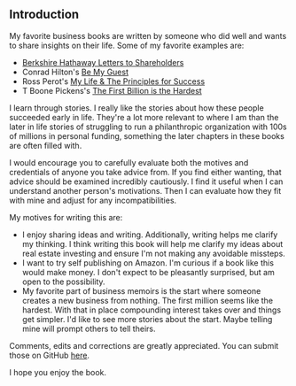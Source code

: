 ## Introduction

My favorite business books are written by someone who did well and wants to share insights on their life. Some of my favorite examples are:

* [Berkshire Hathaway Letters to Shareholders](https://www.amazon.com/Berkshire-Hathaway-Letters-Shareholders-Buffett/dp/0615975070)
* Conrad Hilton's [Be My Guest](https://www.amazon.com/Be-My-Guest-Conrad-Hilton/dp/0130715980)
* Ross Perot's [My Life & The Principles for Success](https://www.amazon.com/Life-Principles-Success-Ross-Perot/dp/1565302370)
* T Boone Pickens's [The First Billion is the Hardest](https://www.amazon.com/First-Billion-Hardest-Reflections-Comebacks/dp/0307396010)

I learn through stories.  I really like the stories about how these people succeeded early in life.  They're a lot more relevant to where I am than the later in life stories of struggling to run a philanthropic organization with 100s of millions in personal funding, something the later chapters in these books are often filled with.

I would encourage you to carefully evaluate both the motives and credentials of anyone you take advice from.  If you find either wanting, that advice should be examined incredibly cautiously.  I find it useful when I can understand another person's motivations.  Then I can evaluate how they fit with mine and adjust for any incompatibilities.

My motives for writing this are:

* I enjoy sharing ideas and writing.  Additionally, writing helps me clarify my thinking.  I think writing this book will help me clarify my ideas about real estate investing and ensure I'm not making any avoidable missteps.
* I want to try self publishing on Amazon.  I'm curious if a book like this would make money.  I don't expect to be pleasantly surprised, but am open to the possibility.
* My favorite part of business memoirs is the start where someone creates a new business from nothing.  The first million seems like the hardest.  With that in place compounding interest takes over and things get simpler.  I'd like to see more stories about the start.  Maybe telling mine will prompt others to tell theirs.

Comments, edits and corrections are greatly appreciated.  You can submit those on GitHub [here](https://github.com/benofben/the_intelligent_property_investor).

I hope you enjoy the book.  

